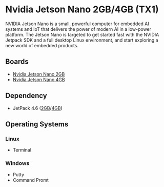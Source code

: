 # Nvidia Jetson Nano 2GB/4GB (TX1)
NVIDIA Jetson Nano is a small, powerful computer for embedded AI systems and IoT that delivers the power of modern AI in a low-power platform. The Jetson Nano is targeted to get started fast with the NVIDIA Jetpack SDK and a full desktop Linux environment, and start exploring a new world of embedded products.



## Boards
* [Nvidia Jetson Nano 2GB]
* [Nvidia Jetson Nano 4GB]

## Dependency
* JetPack 4.6 ([2GB]/[4GB])


## Operating Systems

### Linux
* Terminal

### Windows
* Putty
* Command Promt








[Nvidia Jetson Nano 2GB]: https://developer.nvidia.com/embedded/learn/get-started-jetson-nano-2gb-devkit
[Nvidia Jetson Nano 4GB]: https://developer.nvidia.com/embedded/learn/get-started-jetson-nano-devkit


[2GB]: https://developer.nvidia.com/jetson-nano-2gb-sd-card-image
[4GB]: https://developer.nvidia.com/jetson-nano-sd-card-image
